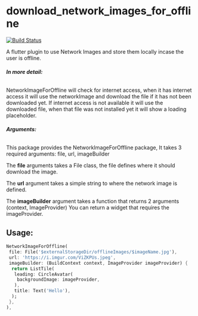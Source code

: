 # download_network_images_for_offline

[![Build Status](https://github.com/Mart100/download_network_images_for_offline/workflows/build/badge.svg?branch=master)](https://github.com/Mart100/download_network_images_for_offline/actions?query=workflow%3A"build"+branch%3Amaster)

A flutter plugin to use Network Images and store them locally incase the user is offline.

###### **In more detail:**
NetworkImageForOffline will check for internet access, 
when it has internet access it will use the networkImage and download the file if it has not been downloaded yet.
If internet access is not available it will use the downloaded file, when that file was not installed yet it will show a loading placeholder.


###### **Arguments:**
This package provides the NetworkImageForOffline package,
It takes 3 required arguments: file, url, imageBuilder

The **file** arguments takes a File class, the file defines where it should download the image.

The **url** argument takes a simple string to where the network image is defined.

The **imageBuilder** argument takes a function that returns 2 arguments (context, ImageProvider)
You can return a widget that requires the imageProvider.



## Usage:

```dart
NetworkImageForOffline(
 file: File('$externalStorageDir/offlineImages/$imageName.jpg'),
 url: 'https://i.imgur.com/ViZKPUs.jpeg',
 imageBuilder: (BuildContext context, ImageProvider imageProvider) {
  return ListTile(
   leading: CircleAvatar(
    backgroundImage: imageProvider,
   ),
   title: Text('Hello'),
  );
 },
),
```
